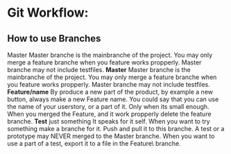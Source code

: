 # Git Workflow:
## How to use Branches
Master Master branche is the mainbranche of the project. You may only merge a feature branche when you feature works propperly. Master branche may not include testfiles.
**Master** Master branche is the mainbranche of the project. You may only merge a feature branche when you feature works propperly. Master branche may not include testfiles.
**Feature/name** By produce a new part of the product, by example a new button, always make a new Feature name. You could say that you can use the name of your userstory, or a part of it. Only when its small enough. When you merged the Feature, and it work propperly delete the feature branche.
**Test** just something It speaks for it self. When you want to try something make a branche for it. Push and pull it to this branche. A test or a prototype may NEVER merged to the Master branche. When you want to use a part of a test, export it to a file in the Feature\ branche.
